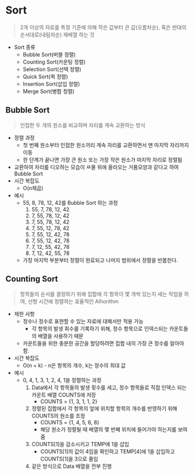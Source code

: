 # Sort

> 2개 이상의 자료를 특정 기준에 의해 작은 값부터 큰 값(오름차순), 혹은 반대의 순서대로(내림차순) 재배열 하는 것



* Sort 종류
  * Bubble Sort(버블 정렬)
  * Counting Sort(카운팅 정렬)
  * Selection Sort(선택 정렬)
  * Quick Sort(퀵 정렬)
  * Insertion Sort(삽입 정렬)
  * Merge Sort(병합 정렬)



## Bubble Sort

> 인접한 두 개의 원소를 비교하며 자리를 계속 교환하는 방식

* 정렬 과정
  * 첫 번째 원소부터 인접한 원소끼리 계속 자리를 교환하면서 맨 마지막 자리까지 이동
  * 한 단계가 끝나면 가장 큰 원소 또는 가장 작은 원소가 마지막 자리로 정렬됨
* 교환하여 자리를 디오하는 모습이 ㅉ물 위에 올라오는 거품모양과 같다고 하여  Bubble Sort
* 시간 복잡도
  * O(n제곱)
* 예시
  * 55, 8, 78, 12, 42를 Bubble Sort 하는 과정
    1. 55, 7, 78, 12, 42
    2. 7, 55, 78, 12, 42
    3. 7, 55, 78, 12, 42
    4. 7, 55, 12, 78, 42
    5. 7, 55, 12, 42, 78
    6. 7, 55, 12, 42, 78
    7. 7, 12, 55, 42, 78
    8. 7, 12, 42, 55, 78
  * 가장 마지막 부분부터 정렬이 완료되고 나머지 범위에서 정렬을 반봅한다.



## Counting Sort

> 항목들의 순서를 결정하기 위해 집합에 각 항목이 몇 개씩 있는지 세는 작업을 하여, 선형 시간에 정렬하는 효율적인 Alhorithm

* 제한 사항
  * 정수나 정수로 표현할 수 있는 자료에 대해서만 적용 가능
    * 각 항목의 발생 회수를 기록하기 위해, 정수 항목으로 인덱스되는 카운트들의 배열을 사용하기 때문
  * 카운트들을 위한 충분한 공간을 할당하려면 집합 내의 가장 큰 정수를 알아야 함.
* 시간 복잡도
  * O(n + k) - n은 항목의 개수, k는 정수의 최대 값
* 예시
  * 0, 4, 1, 3, 1, 2, 4, 1을 정렬하는 과정
    1. Data에서 각 항목들의 발생 횟수를 세고, 정수 항목들로 직접 인덱스 되는 카운트 배열 COUNTS에 저장
       - COUNTS = {1, 3, 1, 1, 2}
    2. 정렬된 집합에서 각 항목의 앞에 위치할 항목의 개수를 반영하기 위해 COUNTS의 원소를 조정
       - COUNTS = {1, 4, 5, 6, 8}
       - 해당 원소가 정렬될 때 배열의 몇 번째 위치에 들어가야 하는지를 보여줌
    3. COUNTS[1]을 감소시키고 TEMP에 1을 삽입
       - COUNTS[1]의 값이 4임을 확인하고 TEMP[4]에 1을 삽입하고 COUNTS[1]을 3으로 줄임
    4. 같은 방식으로 Data 배열을 전부 진행